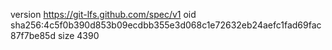version https://git-lfs.github.com/spec/v1
oid sha256:4c5f0b390d853b09ecdbb355e3d068c1e72632eb24aefc1fad69fac87f7be85d
size 4390
